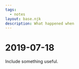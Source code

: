 ```yaml
---
tags:
  - notes
layout: base.njk
description: What happened when
---
```


# 2019-07-18

Include something useful.

